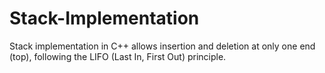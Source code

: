 # Stack-Implementation
Stack implementation in C++ allows insertion and deletion at only one end (top), following the LIFO (Last In, First Out) principle.
